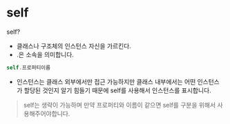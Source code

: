 # self

self?

- 클래스나 구조체의 인스턴스 자신을 가르킨다.
- .은 소속을 의미합니다.

```swift
self.프로퍼티이름
```

- 인스턴스는 클래스 외부에서만 접근 가능하지만 클래스 내부에서는 어떤 인스턴스가 할당된 것인지 알기 힘들기 때문에 self를 사용해서 인스턴스를 표시합니다.

> self는 생략이 가능하며 만약 프로퍼티와 이름이 같으면 self를 구분을 위해서 사용해주어야합니다.

